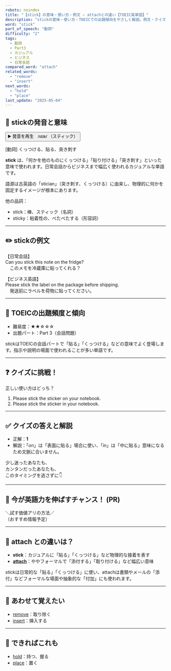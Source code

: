 ```yaml
---
robots: noindex
title: "【stick】の意味・使い方・例文 ― attachとの違い【TOEIC英単語】"
description: "stickの意味・使い方・TOEICでの出題傾向をやさしく解説。例文・クイズ付きでattachとの違いもわかりやすく学べます。"
word: "stick"
part_of_speech: "動詞"
difficulty: "2"
tags:
  - 動詞
  - Part3
  - カジュアル
  - ビジネス
  - 日常会話
compared_word: "attach"
related_words:
  - "remove"
  - "insert"
next_words:
  - "hold"
  - "place"
last_update: "2025-05-04"
---
```


## 🔰 stickの発音と意味

<button class="play-audio" onclick="playTTS('stick')">
  <span class="play-audio-main">
    ▶️ 発音を再生　/stɪk/
  </span>
  <span class="play-audio-sub">
    （スティック）
  </span>
</button>

[動詞] くっつける、貼る、突き刺す

**stick** は、「何かを他のものにくっつける」「貼り付ける」「突き刺す」といった意味で使われます。日常会話からビジネスまで幅広く使われるカジュアルな単語です。

語源は古英語の「stician」（突き刺す、くっつける）に由来し、物理的に何かを固定するイメージが根本にあります。

他の品詞：  
- stick：棒、スティック（名詞）
- sticky：粘着性の、べたべたする（形容詞）

---

## ✏️ stickの例文

【日常会話】  
Can you stick this note on the fridge?  
　このメモを冷蔵庫に貼ってくれる？

【ビジネス英語】  
Please stick the label on the package before shipping.  
　発送前にラベルを荷物に貼ってください。

---

## 🎯 TOEICの出題頻度と傾向

- 難易度：★★☆☆☆
- 出題パート：Part 3（会話問題）

stickはTOEICの会話パートで「貼る」「くっつける」などの意味でよく登場します。指示や説明の場面で使われることが多い単語です。

---

## ❓ クイズに挑戦！

正しい使い方はどっち？

1. Please stick the sticker on your notebook.  
2. Please stick the sticker in your notebook.

---

## ✅ クイズの答えと解説

- 正解：**1**
- 解説：「on」は「表面に貼る」場合に使い、「in」は「中に貼る」意味になるため文脈に合いません。

少し迷ったあなたも、  
カンタンだったあなたも、  
このタイミングを逃さずに👇️

---

## 🚀 今が英語力を伸ばすチャンス！ (PR)

<div class="info-center">
＼試す価値アリの方法／<br>  
（おすすめ情報予定）
</div>

---

## 🤔  attach との違いは？

- **stick**：カジュアルに「貼る」「くっつける」など物理的な接着を表す
- **[attach](/attach)**：ややフォーマルで「添付する」「取り付ける」など幅広い意味

stickは日常的な「貼る」「くっつける」に使い、attachは書類やメールの「添付」などフォーマルな場面や抽象的な「付加」にも使われます。

---

## 🧩 あわせて覚えたい

- [remove](/remove)：取り除く
- [insert](/insert)：挿入する

---

## 📖 できればこれも

- [hold](/hold)：持つ、握る
- [place](/place)：置く

<!-- cvid: aid09_bid19 -->
